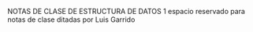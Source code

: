 NOTAS DE CLASE DE ESTRUCTURA DE DATOS 1
espacio reservado para notas de clase ditadas por Luis Garrido
